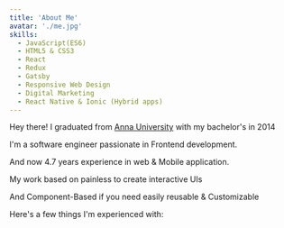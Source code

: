 ```yaml
---
title: 'About Me'
avatar: './me.jpg'
skills:
  - JavaScript(ES6)
  - HTML5 & CSS3
  - React
  - Redux
  - Gatsby
  - Responsive Web Design
  - Digital Marketing
  - React Native & Ionic (Hybrid apps)
---
```


Hey there! I graduated from [Anna University](https://www.annauniv.edu/) with my bachelor's in 2014

I'm a software engineer passionate in Frontend development.

And now 4.7 years experience in web & Mobile application.

My work based on painless to create interactive UIs

And Component-Based if you need easily reusable & Customizable

Here's a few things I'm experienced with:

